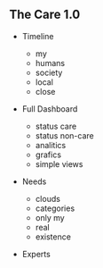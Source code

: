 ## The Care 1.0

- Timeline 
  - my
  - humans
  - society
  - local
  - close
  
- Full Dashboard 
  - status care
  - status non-care
  - analitics
  - grafics
  - simple views
  
- Needs
  - clouds
  - categories
  - only my
  - real
  - existence
  
- Experts
